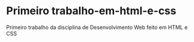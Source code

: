 # Primeiro trabalho-em-html-e-css
Primeiro trabalho da disciplina de Desenvolvimento Web feito em HTML e CSS 
